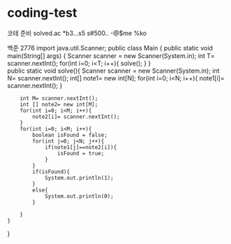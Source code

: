 # coding-test
코테 준비
solved.ac
*b3...s5 s#500.. -@$me %ko


백준 2776
import java.util.Scanner;
public class Main
{
	public static void main(String[] args) {
		Scanner scanner = new Scanner(System.in);
		int T= scanner.nextInt();
		for(int i=0; i<T; i++){
		    solve();
		}
	}	
	public static void solve(){
	    Scanner scanner = new Scanner(System.in);
	    int N= scanner.nextInt();
	    int[] note1= new int[N];
	    for(int i=0; i<N; i++){
	        note1[i]= scanner.nextInt();
	    }
	    
	    int M= scanner.nextInt();
	    int [] note2= new int[M];
	    for(int i=0; i<M; i++){
	        note2[i]= scanner.nextInt();
	    }
	    for(int i=0; i<M; i++){
	        boolean isFound = false;
	        for(int j=0; j<N; j++){
	            if(note1[j]==note2[i]){
	                isFound = true;
	            }
	        }
	        if(isFound){
	            System.out.println(1);
	        }
	        else{
	            System.out.println(0);
	        }
	    
	    }
	}
	
}
